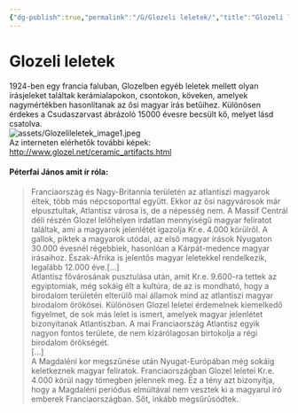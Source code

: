 ```yaml
---
{"dg-publish":true,"permalink":"/G/Glozeli leletek/","title":"Glozeli leletek","tags":["dg_uploaded"],"created":"2023-10-16T08:17","updated":"2023-11-08T03:42"}
---
```



# Glozeli leletek

1924-ben egy francia faluban, Glozelben egyéb leletek mellett olyan írásjeleket találtak kerámialapokon, csontokon, köveken, amelyek nagymértékben hasonlítanak az ősi magyar írás betűihez. Különösen érdekes a Csudaszarvast ábrázoló 15000 évesre becsült kő, melyet lásd csatolva.  
![assets/Glozelileletek_image1.jpeg](/img/user/G/assets/Glozelileletek_image1.jpeg)  
Az interneten elérhetők további képek:  
http://www.glozel.net/ceramic_artifacts.html  



#### Péterfai János amit ír róla:

> Franciaország és Nagy-Britannia területén az atlantiszi magyarok éltek, több más népcsoporttal együtt. Ekkor az ősi nagyvárosok már elpusztultak, Atlantisz városa is, de a népesség nem. A Massif Centrál déli részén Glozel lelőhelyen irdatlan mennyiségű magyar feliratot találtak, ami a magyarok jelenlétét igazolja Kr.e. 4.000 körülről. A gallok, piktek a magyarok utódai, az első magyar írások Nyugaton 30.000 évesnél régebbiek, hasonlóan a Kárpát-medence magyar írásaihoz. Észak-Afrika is jelentős magyar leletekkel rendelkezik, legalább 12.000 éve.\[...\]  
> Atlantisz fővárosának pusztulása után, amit Kr.e. 9.600-ra tettek az egyiptomiak, még sokáig élt a kultúra, de az is mondható, hogy a birodalom területén elterülő mai államok mind az atlantiszi magyar birodalom örökösei. Különösen Glozel leletei érdemelnek kiemelkedő figyelmet, de sok más lelet is ismert, amelyek magyar jelenlétet bizonyítanak Atlantiszban. A mai Franciaország Atlantisz egyik nagyon fontos területe, de nem kizárólagosan birtokolja a régi birodalom örökségét.  
> \[...\]  
> A Magdaléni kor megszűnése után Nyugat-Európában még sokáig keletkeznek magyar feliratok. Franciaországban Glozel leletei Kr.e. 4.000 körül nagy tömegben jelennek meg. Ez a tény azt bizonyítja, hogy a Magdaléni periódus elmúltával nem vesztek ki a magyarul író emberek Franciaországban. Sőt, inkább megsűrűsödtek.  